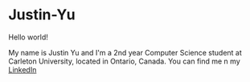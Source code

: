 # Justin-Yu

Hello world!

My name is Justin Yu and I'm a 2nd year Computer Science student at Carleton University, located in Ontario, Canada. 
You can find me n my [LinkedIn](www.linkedin.com/in/justin-yu-9211a0229)
